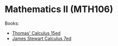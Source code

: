 # Mathematics II (MTH106)

<!-- Weeks:
- Week 1 (Review of Mathematics I)
- Week 2 (Review of Mathematics I)
- [Week 3](week_3.md)
- [Week 4](week_4.md)
- [Week 5](week_5.md)
- Week 6 (Review)
- Week 7 (Exam)
- [Week 8](week_8.md)
- [Week 9](week_9.md)
- [Week 10](week_10.md)
- [Week 11](week_11.md)
- [Week 12](week_12.md)
- [Week 13](week_13.md)
- Week 14 (Review) -->

Books:
- [Thomas' Calculus 15ed](https://annas-archive.org/md5/ca33a08bbe2ed2ef4769d8ff9fbdde41)
- [James Stewart Calculus 7ed](https://annas-archive.org/md5/a3a643f0b2a3865055edb4675e6cd8bc)